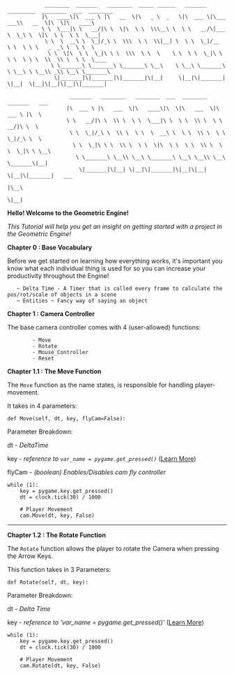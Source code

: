 ```
            ________  _______   ________  _____ ______   _______  _________  ________  ___  ________     
           |\   ____\|\  ___ \ |\   __  \|\   _ \  _   \|\  ___ \|\___   ___\\   __  \|\  \|\   ____\    
           \ \  \___|\ \   __/|\ \  \|\  \ \  \\\__\ \  \ \   __/\|___ \  \_\ \  \|\  \ \  \ \  \___|    
            \ \  \  __\ \  \_|/_\ \  \\\  \ \  \\|__| \  \ \  \_|/__  \ \  \ \ \   _  _\ \  \ \  \       
             \ \  \|\  \ \  \_|\ \ \  \\\  \ \  \    \ \  \ \  \_|\ \  \ \  \ \ \  \\  \\ \  \ \  \____  
              \ \_______\ \_______\ \_______\ \__\    \ \__\ \_______\  \ \__\ \ \__\\ _\\ \__\ \_______\
               \|_______|\|_______|\|_______|\|__|     \|__|\|_______|   \|__|  \|__|\|__|\|__|\|_______|
                                                                                                                                                                                           
                    _______   ________   ________  ___  ________   _______   ___              
                   |\  ___ \ |\   ___  \|\   ____\|\  \|\   ___  \|\  ___ \ |\  \             
                   \ \   __/|\ \  \\ \  \ \  \___|\ \  \ \  \\ \  \ \   __/|\ \  \            
                    \ \  \_|/_\ \  \\ \  \ \  \  __\ \  \ \  \\ \  \ \  \_|/_\ \  \           
                     \ \  \_|\ \ \  \\ \  \ \  \|\  \ \  \ \  \\ \  \ \  \_|\ \ \__\          
                      \ \_______\ \__\\ \__\ \_______\ \__\ \__\\ \__\ \_______\|__|          
                       \|_______|\|__| \|__|\|_______|\|__|\|__| \|__|\|_______|   ___        
                                                                                  |\__\       
                                                                                  \|__|       
```

**Hello! Welcome to the Geometric Engine!**

_This Tutorial will help you get an insight on getting started with a project in the Geometric Engine!_

**Chapter 0 : Base Vocabulary**

Before we get started on learning how everything works, it's important you know what each individual thing is used for
so you can increase your productivity throughout the Engine!

       ~ Delta Time - A Timer that is called every frame to calculate the pos/rot/scale of objects in a scene
       ~ Entities ~ Fancy way of saying an object

**Chapter 1 : Camera Controller**

The base camera controller comes with 4 (user-allowed) functions:
            
            - Move
            - Rotate
            - Mouse_Controller
            - Reset

**Chapter 1.1 : The Move Function**

The `Move` function as the name states, is responsible for handling player-movement.

It takes in 4 parameters:

```
def Move(self, dt, key, flyCam=False):
```
Parameter Breakdown:

  dt - _DeltaTime_
  
  key - _reference to `var_name = pygame.get_pressed()`_ ([Learn More](https://www.pygame.org/docs/ref/key.html#pygame.key.get_pressed))
  
  flyCam - _(boolean) Enables/Disables cam fly controller_

```
while (1):
    key = pygame.key.get_pressed()
    dt = clock.tick(30) / 1000
    
    # Player Movement
    cam.Move(dt, key, False)
```
__________________________________________
**Chapter 1.2 : The Rotate Function**

The `Rotate` function allows the player to rotate the Camera when pressing the Arrow Keys.

This function takes in 3 Parameters:

```
def Rotate(self, dt, key):
```

Parameter Breakdown:
   
   dt - _Delta Time_
   
   key - _reference to 'var_name = pygame.get_pressed()'_ ([Learn More](https://www.pygame.org/docs/ref/key.html#pygame.key.get_pressed))

```
while (1):
    key = pygame.key.get_pressed()
    dt = clock.tick(30) / 1000
    
    # Player Movement
    cam.Rotate(dt, key, False)
```

